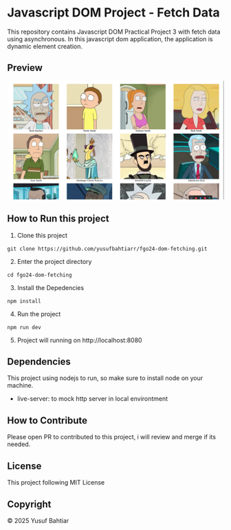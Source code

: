 # Javascript DOM Project - Fetch Data
This repository contains Javascript DOM Practical Project 3 with fetch data using asynchronous. In this javascript dom application, the application is dynamic element creation.

## Preview
![Preview](src/Screenshot.png)

## How to Run this project

1. Clone this project
```
git clone https://github.com/yusufbahtiarr/fgo24-dom-fetching.git
```
2. Enter the project directory
```
cd fgo24-dom-fetching
```
3. Install the Depedencies
```
npm install
```
4. Run the project
```
npm run dev
```
5. Project will running on http://localhost:8080

## Dependencies

This project using nodejs to run, so make sure to install node on your machine.
- live-server: to mock http server in local environtment

## How to Contribute

Please open PR to contributed to this project, i will review and merge if its needed.

## License

This project following MIT License

## Copyright
&copy; 2025 Yusuf Bahtiar
